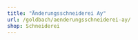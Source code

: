 ```yaml
---
title: "Änderungsschneiderei Ay"
url: /goldbach/aenderungsschneiderei-ay/
shop: Schneiderei
---
```

